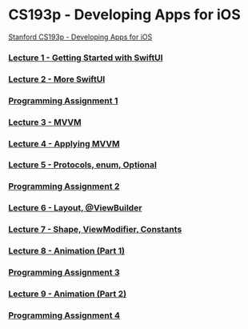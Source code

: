 # CS193p - Developing Apps for iOS
[Stanford CS193p - Developing Apps for iOS](https://cs193p.sites.stanford.edu/2023)

### [Lecture 1 - Getting Started with SwiftUI](./Docs/Lecture_1)

### [Lecture 2 - More SwiftUI](./Docs/Lecture_2)

### [Programming Assignment 1](./Docs/Programming_Assignment_1)

### [Lecture 3 - MVVM](./Docs/Lecture_3)

### [Lecture 4 - Applying MVVM](./Docs/Lecture_4)

### [Lecture 5 - Protocols, enum, Optional](./Docs/Lecture_5)

### [Programming Assignment 2](./Docs/Programming_Assignment_2)

### [Lecture 6 - Layout, @ViewBuilder](./Docs/Lecture_6)

### [Lecture 7 - Shape, ViewModifier, Constants](./Docs/Lecture_7)

### [Lecture 8 - Animation (Part 1)](./Docs/Lecture_8)

### [Programming Assignment 3](./Docs/Programming_Assignment_3)

### [Lecture 9 - Animation (Part 2)](./Docs/Lecture_9)

### [Programming Assignment 4](./Docs/Programming_Assignment_4)